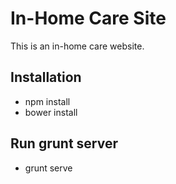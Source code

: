 # In-Home Care Site
This is an in-home care website.

## Installation
 - npm install
 - bower install

## Run grunt server
 - grunt serve